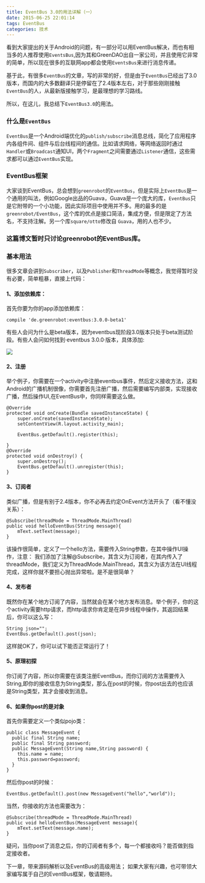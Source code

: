 ```yaml
---
title: EventBus 3.0的用法详解（一）
date: 2015-06-25 22:01:14
tags: EventBus
categories: 技术
---
```




看到大家提出的关于Android的问题，有一部分可以用EventBus解决，而也有相当多的人推荐使用`EventsBus`,因为其和GreenDAO出自一家公司，并且使用它非常的简单，所以现在很多的互联网app都会使用`EventsBus`来进行消息传递。

基于此，有很多`EventBus`的文章，写的非常的好，但是由于`EventBus`已经出了3.0版本，而国内的大多数翻译只是停留在了2.4版本左右，对于那些刚刚接触`EventBus`的人，从最新版接触学习，是最理想的学习路线。

所以，在这儿，我总结下`EventBus3.0`的用法。<!--more-->

### 什么是`EventBus`

`EventBus`是一个Android端优化的`publish/subscribe`消息总线，简化了应用程序内各组件间、组件与后台线程间的通信。比如请求网络，等网络返回时通过`Handler`或`Broadcast`通知UI，两个`Fragment`之间需要通过`Listener`通信，这些需求都可以通过`EventBus`实现。

### EventBus框架

大家谈到EventBus，总会想到`greenrobot`的`EventBus`，但是实际上`EventBus`是一个通用的叫法，例如Google出品的Guava，Guava是一个庞大的库，`EventBus`只是它附带的一个小功能，因此实际项目中使用并不多。用的最多的是`greenrobot/EventBus`，这个库的优点是接口简洁，集成方便，但是限定了方法名，不支持注解。另一个库`square/otto`修改自 `Guava`，用的人也不少。

### 这篇博文暂时只讨论greenrobot的EventBus库。

### 基本用法

很多文章会讲到`Subscriber`，以及`Publisher`和`ThreadMode`等概念，我觉得暂时没有必要，简单粗暴，直接上代码：

#### 1、添加依赖库：
首先你要为你的app添加依赖库：

    compile 'de.greenrobot:eventbus:3.0.0-beta1'

有些人会问为什么是beta版本，因为eventbus现阶段3.0版本只处于beta测试阶段。有些人会问如何找到·eventbus 3.0.0·版本，具体添加:

![](https://segmentfault.com/img/bVr7mp)

#### 2、注册
举个例子，你需要在一个activity中注册eventbus事件，然后定义接收方法，这和Android的广播机制很像，你需要首先注册广播，然后需要编写内部类，实现接收广播，然后操作UI,在EventBus中，你同样需要这么做。

    @Override
    protected void onCreate(Bundle savedInstanceState) {
        super.onCreate(savedInstanceState);
        setContentView(R.layout.activity_main);

        EventBus.getDefault().register(this);

    }
    @Override
    protected void onDestroy() {
        super.onDestroy();
        EventBus.getDefault().unregister(this);
    }

#### 3、订阅者
类似广播，但是有别于2.4版本，你不必再去约定OnEvent方法开头了（看不懂没关系）：

    @Subscribe(threadMode = ThreadMode.MainThread)
    public void helloEventBus(String message){
        mText.setText(message);
    }

该操作很简单，定义了一个hello方法，需要传入String参数，在其中操作UI操作，注意：
我们添加了注解@Subscribe，其含义为订阅者，在其内传入了threadMode，我们定义为ThreadMode.MainThread，其含义为该方法在UI线程完成，这样你就不要担心抛出异常啦。是不是很简单？

#### 4、发布者
既然你在某个地方订阅了内容，当然就会在某个地方发布消息。举个例子，你的这个activity需要http请求，而http请求你肯定是在异步线程中操作，其返回结果后，你可以这么写：

    String json="";
    EventBus.getDefault().post(json);

这样就OK了，你可以试下能否正常运行了！

#### 5、原理初探
你订阅了内容，所以你需要在该类注册EventBus，而你订阅的方法需要传入String,即你的接收信息为String类型，那么在post的时候，你post出去的也应该是String类型，其才会接收到消息。

#### 6、如果你post的是对象
首先你需要定义一个类似pojo类：

    public class MessageEvent {
      public final String name;
      public final String password;
      public MessageEvent(String name,String password) {
        this.name = name;
        this.password=password;
      }
    }

然后你post的时候：

    EventBus.getDefault().post(new MessageEvent("hello","world"));

当然，你接收的方法也需要改为：

    @Subscribe(threadMode = ThreadMode.MainThread)
    public void helloEventBus(MessageEvent message){
        mText.setText(message.name);
    }

疑问，当你post了消息之后，你的订阅者有多个，每一个都接收吗？能否做到指定接收者。

下一章，带来源码解析以及EventBus的高级用法；
如果大家有兴趣，也可带领大家编写属于自己的EventBus框架，敬请期待。
